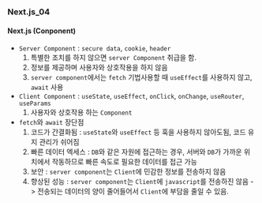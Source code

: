 ### Next.js_04

#### Next.js (Conponent)
- `Server Component` : `secure data`, `cookie`, `header`
  1. 특별한 조치를 하지 않으면 `server Component` 취급을 함.
  2. 정보를 제공하며 사용자와 상호작용을 하지 않음
  3. `server component`에서는 `fetch` 기법사용할 때 `useEffect`를 사용하지 않고, `await` 사용
- `Client Component` : `useState`, `useEffect`, `onClick`, `onChange`, `useRouter`, `useParams`
  1. 사용자와 상호작용 하는 `Component`
- `fetch`와 `await` 장단점
  1. 코드가 간결화됨 : `useState`와 `useEffect` 등 훅을 사용하지 않아도됨, 코드 유지 관리가 쉬어짐
  2. 빠른 데이터 엑세스 : `DB`와 같은 자원에 접근하는 경우, 서버와 `DB`가 가까운 위치에서 작동하므로 빠른 속도로 필요한 데이터를 접근 가능
  3. 보안 : `server component`는 `Client`에 민감한 정보를 전송하지 않음
  4. 향상된 성능 : `server component`는 `Client`에 `javascript`를 전송하진 않음 -> 전송되는 데이터의 양이 줄어들어서 `Client`에 부담을 줄일 수 있음.
